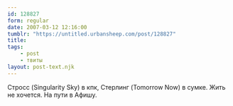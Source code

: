 ```yaml
---
id: 128827
form: regular
date: 2007-03-12 12:16:00
tumblr: "https://untitled.urbansheep.com/post/128827"
title:
tags:
    - post
    - твиты
layout: post-text.njk
---
```


<p>Стросс (Singularity Sky) в кпк, Стерлинг (Tomorrow Now) в сумке. Жить не хочется. На пути в Афишу.</p>

